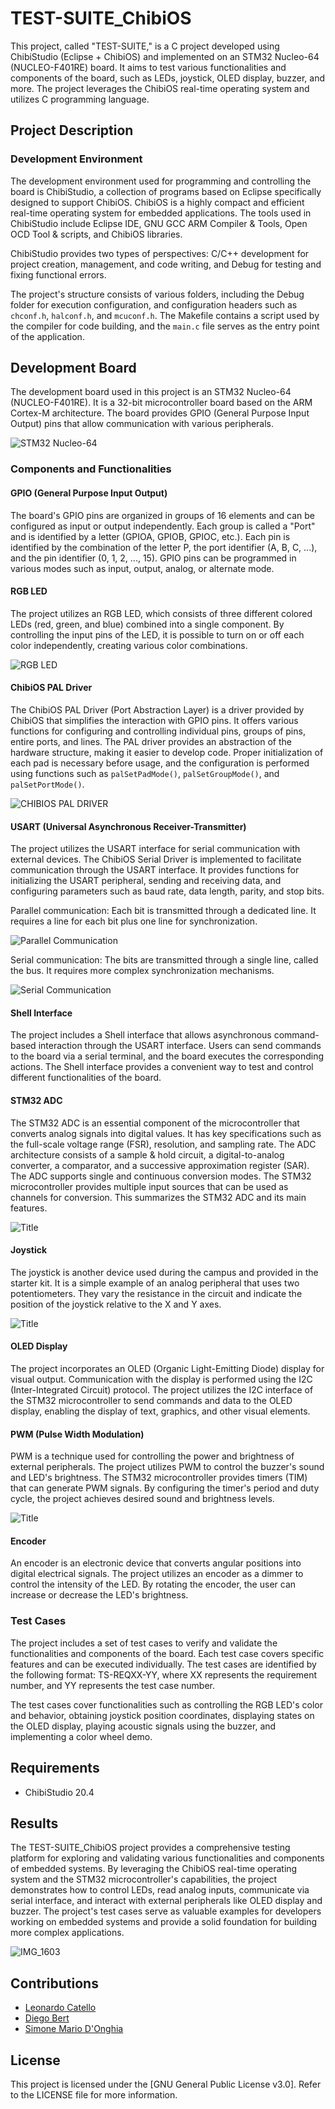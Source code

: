 # TEST-SUITE_ChibiOS
This project, called "TEST-SUITE," is a C project developed using ChibiStudio (Eclipse + ChibiOS) and implemented on an STM32 Nucleo-64 (NUCLEO-F401RE) board. It aims to test various functionalities and components of the board, such as LEDs, joystick, OLED display, buzzer, and more. The project leverages the ChibiOS real-time operating system and utilizes C programming language.

## Project Description

### Development Environment
The development environment used for programming and controlling the board is ChibiStudio, a collection of programs based on Eclipse specifically designed to support ChibiOS. ChibiOS is a highly compact and efficient real-time operating system for embedded applications. The tools used in ChibiStudio include Eclipse IDE, GNU GCC ARM Compiler & Tools, Open OCD Tool & scripts, and ChibiOS libraries.

ChibiStudio provides two types of perspectives: C/C++ development for project creation, management, and code writing, and Debug for testing and fixing functional errors.

The project's structure consists of various folders, including the Debug folder for execution configuration, and configuration headers such as `chconf.h`, `halconf.h`, and `mcuconf.h`. The Makefile contains a script used by the compiler for code building, and the `main.c` file serves as the entry point of the application.

## Development Board
The development board used in this project is an STM32 Nucleo-64 (NUCLEO-F401RE). It is a 32-bit microcontroller board based on the ARM Cortex-M architecture. The board provides GPIO (General Purpose Input Output) pins that allow communication with various peripherals.

![STM32 Nucleo-64](https://user-images.githubusercontent.com/71086591/179379789-9ab43abd-b920-42ec-8091-00f09c9c4434.jpg)

### Components and Functionalities

#### GPIO (General Purpose Input Output)
The board's GPIO pins are organized in groups of 16 elements and can be configured as input or output independently. Each group is called a "Port" and is identified by a letter (GPIOA, GPIOB, GPIOC, etc.). Each pin is identified by the combination of the letter P, the port identifier (A, B, C, ...), and the pin identifier (0, 1, 2, ..., 15). GPIO pins can be programmed in various modes such as input, output, analog, or alternate mode.

#### RGB LED
The project utilizes an RGB LED, which consists of three different colored LEDs (red, green, and blue) combined into a single component. By controlling the input pins of the LED, it is possible to turn on or off each color independently, creating various color combinations.

![RGB LED](https://user-images.githubusercontent.com/71086591/179380009-5ee7dafe-1c7c-4f2e-9451-a0145f3cacb1.png)

#### ChibiOS PAL Driver
The ChibiOS PAL Driver (Port Abstraction Layer) is a driver provided by ChibiOS that simplifies the interaction with GPIO pins. It offers various functions for configuring and controlling individual pins, groups of pins, entire ports, and lines. The PAL driver provides an abstraction of the hardware structure, making it easier to develop code. Proper initialization of each pad is necessary before usage, and the configuration is performed using functions such as `palSetPadMode()`, `palSetGroupMode()`, and `palSetPortMode()`.

![CHIBIOS PAL DRIVER](https://user-images.githubusercontent.com/71086591/179380012-096c766b-7156-4e55-9ec4-0cf3720565b3.png)

#### USART (Universal Asynchronous Receiver-Transmitter)
The project utilizes the USART interface for serial communication with external devices. The ChibiOS Serial Driver is implemented to facilitate communication through the USART interface. It provides functions for initializing the USART peripheral, sending and receiving data, and configuring parameters such as baud rate, data length, parity, and stop bits.

Parallel communication: Each bit is transmitted through a dedicated line. It requires a line for each bit plus one line for synchronization.

![Parallel Communication](https://user-images.githubusercontent.com/71086591/179380170-a0e331e3-4b2e-404b-bde2-9094241c2b42.png)

Serial communication: The bits are transmitted through a single line, called the bus. It requires more complex synchronization mechanisms.

![Serial Communication](https://user-images.githubusercontent.com/71086591/179380182-2f79cee4-a6e4-4961-8648-53e7f5e42597.jpg)

#### Shell Interface
The project includes a Shell interface that allows asynchronous command-based interaction through the USART interface. Users can send commands to the board via a serial terminal, and the board executes the corresponding actions. The Shell interface provides a convenient way to test and control different functionalities of the board.

#### STM32 ADC
The STM32 ADC is an essential component of the microcontroller that converts analog signals into digital values. It has key specifications such as the full-scale voltage range (FSR), resolution, and sampling rate. The ADC architecture consists of a sample & hold circuit, a digital-to-analog converter, a comparator, and a successive approximation register (SAR). The ADC supports single and continuous conversion modes. The STM32 microcontroller provides multiple input sources that can be used as channels for conversion. This summarizes the STM32 ADC and its main features.

![Title](https://user-images.githubusercontent.com/71086591/179380210-f1d7265c-3a29-4d5f-ab43-92f2df9eaa3a.jpg)

#### Joystick
The joystick is another device used during the campus and provided in the starter kit. It is a simple example of an analog peripheral that uses two potentiometers. They vary the resistance in the circuit and indicate the position of the joystick relative to the X and Y axes.

![Title](https://user-images.githubusercontent.com/71086591/179380109-0a1d56e6-37a3-437c-9fa6-48fc44a613a6.png)

#### OLED Display
The project incorporates an OLED (Organic Light-Emitting Diode) display for visual output. Communication with the display is performed using the I2C (Inter-Integrated Circuit) protocol. The project utilizes the I2C interface of the STM32 microcontroller to send commands and data to the OLED display, enabling the display of text, graphics, and other visual elements.

#### PWM (Pulse Width Modulation)
PWM is a technique used for controlling the power and brightness of external peripherals. The project utilizes PWM to control the buzzer's sound and LED's brightness. The STM32 microcontroller provides timers (TIM) that can generate PWM signals. By configuring the timer's period and duty cycle, the project achieves desired sound and brightness levels.

![Title](https://user-images.githubusercontent.com/71086591/179380154-c53b758d-2b2a-44ec-a489-8554f97b342b.jpg)

#### Encoder
An encoder is an electronic device that converts angular positions into digital electrical signals. The project utilizes an encoder as a dimmer to control the intensity of the LED. By rotating the encoder, the user can increase or decrease the LED's brightness.

### Test Cases
The project includes a set of test cases to verify and validate the functionalities and components of the board. Each test case covers specific features and can be executed individually. The test cases are identified by the following format: TS-REQXX-YY, where XX represents the requirement number, and YY represents the test case number.

The test cases cover functionalities such as controlling the RGB LED's color and behavior, obtaining joystick position coordinates, displaying states on the OLED display, playing acoustic signals using the buzzer, and implementing a color wheel demo.

## Requirements
- ChibiStudio 20.4

## Results
The TEST-SUITE_ChibiOS project provides a comprehensive testing platform for exploring and validating various functionalities and components of embedded systems. By leveraging the ChibiOS real-time operating system and the STM32 microcontroller's capabilities, the project demonstrates how to control LEDs, read analog inputs, communicate via serial interface, and interact with external peripherals like OLED display and buzzer. The project's test cases serve as valuable examples for developers working on embedded systems and provide a solid foundation for building more complex applications.

![IMG_1603](https://user-images.githubusercontent.com/71086591/179379953-c6e6047a-6d97-4c85-95be-1590b0e73fb4.jpeg)

## Contributions
- [Leonardo Catello](https://github.com/Leonard2310) 
- [Diego Bert](https://github.com/ISDIES)
- [Simone Mario D'Onghia](https://github.com/Limon93)

## License
This project is licensed under the [GNU General Public License v3.0]. Refer to the LICENSE file for more information.
